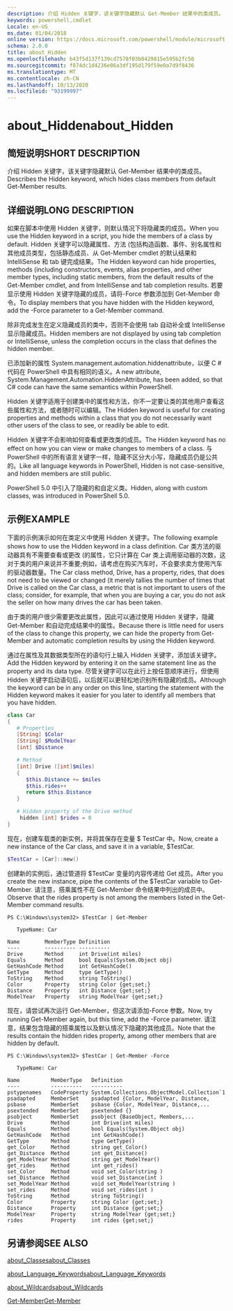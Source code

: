 ```yaml
---
description: 介绍 Hidden 关键字，该关键字隐藏默认 Get-Member 结果中的类成员。
keywords: powershell,cmdlet
Locale: en-US
ms.date: 01/04/2018
online version: https://docs.microsoft.com/powershell/module/microsoft.powershell.core/about/about_hidden?view=powershell-7&WT.mc_id=ps-gethelp
schema: 2.0.0
title: about_Hidden
ms.openlocfilehash: b43f5d137f139cd7578f03b0429815e595b2fc58
ms.sourcegitcommit: f874dc1d4236e06a3df195d179f59e0a7d9f8436
ms.translationtype: MT
ms.contentlocale: zh-CN
ms.lasthandoff: 10/13/2020
ms.locfileid: "93199997"
---
```

# <a name="about_hidden"></a><span data-ttu-id="aeab8-104">about_Hidden</span><span class="sxs-lookup"><span data-stu-id="aeab8-104">about_Hidden</span></span>

## <a name="short-description"></a><span data-ttu-id="aeab8-105">简短说明</span><span class="sxs-lookup"><span data-stu-id="aeab8-105">SHORT DESCRIPTION</span></span>
<span data-ttu-id="aeab8-106">介绍 Hidden 关键字，该关键字隐藏默认 Get-Member 结果中的类成员。</span><span class="sxs-lookup"><span data-stu-id="aeab8-106">Describes the Hidden keyword, which hides class members from default Get-Member results.</span></span>

## <a name="long-description"></a><span data-ttu-id="aeab8-107">详细说明</span><span class="sxs-lookup"><span data-stu-id="aeab8-107">LONG DESCRIPTION</span></span>

<span data-ttu-id="aeab8-108">如果在脚本中使用 Hidden 关键字，则默认情况下将隐藏类的成员。</span><span class="sxs-lookup"><span data-stu-id="aeab8-108">When you use the Hidden keyword in a script, you hide the members of a class by default.</span></span> <span data-ttu-id="aeab8-109">Hidden 关键字可以隐藏属性、方法 (包括构造函数、事件、别名属性和其他成员类型，包括静态成员、从 Get-Member cmdlet 的默认结果和 IntelliSense 和 tab 键完成结果。</span><span class="sxs-lookup"><span data-stu-id="aeab8-109">The Hidden keyword can hide properties, methods (including constructors, events, alias properties, and other member types, including static members, from the default results of the Get-Member cmdlet, and from IntelliSense and tab completion results.</span></span> <span data-ttu-id="aeab8-110">若要显示使用 Hidden 关键字隐藏的成员，请将-Force 参数添加到 Get-Member 命令。</span><span class="sxs-lookup"><span data-stu-id="aeab8-110">To display members that you have hidden with the Hidden keyword, add the -Force parameter to a Get-Member command.</span></span>

<span data-ttu-id="aeab8-111">除非完成发生在定义隐藏成员的类中，否则不会使用 tab 自动补全或 IntelliSense 显示隐藏成员。</span><span class="sxs-lookup"><span data-stu-id="aeab8-111">Hidden members are not displayed by using tab completion or IntelliSense, unless the completion occurs in the class that defines the hidden member.</span></span>

<span data-ttu-id="aeab8-112">已添加新的属性 System.management.automation.hiddenattribute，以便 C \# 代码在 PowerShell 中具有相同的语义。</span><span class="sxs-lookup"><span data-stu-id="aeab8-112">A new attribute, System.Management.Automation.HiddenAttribute, has been added, so that C\# code can have the same semantics within PowerShell.</span></span>

<span data-ttu-id="aeab8-113">Hidden 关键字适用于创建类中的属性和方法，你不一定要让类的其他用户查看这些属性和方法，或者随时可以编辑。</span><span class="sxs-lookup"><span data-stu-id="aeab8-113">The Hidden keyword is useful for creating properties and methods within a class that you do not necessarily want other users of the class to see, or readily be able to edit.</span></span>

<span data-ttu-id="aeab8-114">Hidden 关键字不会影响如何查看或更改类的成员。</span><span class="sxs-lookup"><span data-stu-id="aeab8-114">The Hidden keyword has no effect on how you can view or make changes to members of a class.</span></span> <span data-ttu-id="aeab8-115">与 PowerShell 中的所有语言关键字一样，隐藏不区分大小写，隐藏成员仍是公共的。</span><span class="sxs-lookup"><span data-stu-id="aeab8-115">Like all language keywords in PowerShell, Hidden is not case-sensitive, and hidden members are still public.</span></span>

<span data-ttu-id="aeab8-116">PowerShell 5.0 中引入了隐藏的和自定义类。</span><span class="sxs-lookup"><span data-stu-id="aeab8-116">Hidden, along with custom classes, was introduced in PowerShell 5.0.</span></span>

## <a name="example"></a><span data-ttu-id="aeab8-117">示例</span><span class="sxs-lookup"><span data-stu-id="aeab8-117">EXAMPLE</span></span>

<span data-ttu-id="aeab8-118">下面的示例演示如何在类定义中使用 Hidden 关键字。</span><span class="sxs-lookup"><span data-stu-id="aeab8-118">The following example shows how to use the Hidden keyword in a class definition.</span></span> <span data-ttu-id="aeab8-119">Car 类方法的驱动器具有不需要查看或更改 (的属性，它只计算在 Car 类上调用驱动器的次数，这对于类的用户来说并不重要;例如，请考虑在购买汽车时，不会要求卖方使用汽车的驱动器数量。</span><span class="sxs-lookup"><span data-stu-id="aeab8-119">The Car class method, Drive, has a property, rides, that does not need to be viewed or changed (it merely tallies the number of times that Drive is called on the Car class, a metric that is not important to users of the class; consider, for example, that when you are buying a car, you do not ask the seller on how many drives the car has been taken.</span></span>

<span data-ttu-id="aeab8-120">由于类的用户很少需要更改此属性，因此可以通过使用 Hidden 关键字，隐藏 Get-Member 和自动完成结果中的属性。</span><span class="sxs-lookup"><span data-stu-id="aeab8-120">Because there is little need for users of the class to change this property, we can hide the property from Get-Member and automatic completion results by using the Hidden keyword.</span></span>

<span data-ttu-id="aeab8-121">通过在属性及其数据类型所在的语句行上输入 Hidden 关键字，添加该关键字。</span><span class="sxs-lookup"><span data-stu-id="aeab8-121">Add the Hidden keyword by entering it on the same statement line as the property and its data type.</span></span> <span data-ttu-id="aeab8-122">尽管关键字可以在此行上按任意顺序进行，但使用 Hidden 关键字启动语句后，以后就可以更轻松地识别所有隐藏的成员。</span><span class="sxs-lookup"><span data-stu-id="aeab8-122">Although the keyword can be in any order on this line, starting the statement with the Hidden keyword makes it easier for you later to identify all members that you have hidden.</span></span>

```powershell
class Car
{
   # Properties
   [String] $Color
   [String] $ModelYear
   [int] $Distance

   # Method
   [int] Drive ([int]$miles)
   {
      $this.Distance += $miles
      $this.rides++
      return $this.Distance
   }

   # Hidden property of the Drive method
    hidden [int] $rides = 0
}
```

<span data-ttu-id="aeab8-123">现在，创建车载类的新实例，并将其保存在变量 \$ TestCar 中。</span><span class="sxs-lookup"><span data-stu-id="aeab8-123">Now, create a new instance of the Car class, and save it in a variable, \$TestCar.</span></span>

```powershell
$TestCar = [Car]::new()
```

<span data-ttu-id="aeab8-124">创建新的实例后，通过管道将 $TestCar 变量的内容传递给 Get 成员。</span><span class="sxs-lookup"><span data-stu-id="aeab8-124">After you create the new instance, pipe the contents of the $TestCar variable to Get-Member.</span></span> <span data-ttu-id="aeab8-125">请注意，搭乘属性不在 Get-Member 命令结果中列出的成员中。</span><span class="sxs-lookup"><span data-stu-id="aeab8-125">Observe that the rides property is not among the members listed in the Get-Member command results.</span></span>

```output
PS C:\Windows\system32> $TestCar | Get-Member

   TypeName: Car

Name        MemberType Definition
----        ---------- ----------
Drive       Method     int Drive(int miles)
Equals      Method     bool Equals(System.Object obj)
GetHashCode Method     int GetHashCode()
GetType     Method     type GetType()
ToString    Method     string ToString()
Color       Property   string Color {get;set;}
Distance    Property   int Distance {get;set;}
ModelYear   Property   string ModelYear {get;set;}

```

<span data-ttu-id="aeab8-126">现在，请尝试再次运行 Get-Member，但这次请添加-Force 参数。</span><span class="sxs-lookup"><span data-stu-id="aeab8-126">Now, try running Get-Member again, but this time, add the -Force parameter.</span></span>
<span data-ttu-id="aeab8-127">请注意，结果包含隐藏的搭乘属性以及默认情况下隐藏的其他成员。</span><span class="sxs-lookup"><span data-stu-id="aeab8-127">Note that the results contain the hidden rides property, among other members that are hidden by default.</span></span>

```output
PS C:\Windows\system32> $TestCar | Get-Member -Force

   TypeName: Car

Name          MemberType   Definition
----          ----------   ----------
pstypenames   CodeProperty System.Collections.ObjectModel.Collection`1
psadapted     MemberSet    psadapted {Color, ModelYear, Distance,
psbase        MemberSet    psbase {Color, ModelYear, Distance,...
psextended    MemberSet    psextended {}
psobject      MemberSet    psobject {BaseObject, Members,...
Drive         Method       int Drive(int miles)
Equals        Method       bool Equals(System.Object obj)
GetHashCode   Method       int GetHashCode()
GetType       Method       type GetType()
get_Color     Method       string get_Color()
get_Distance  Method       int get_Distance()
get_ModelYear Method       string get_ModelYear()
get_rides     Method       int get_rides()
set_Color     Method       void set_Color(string )
set_Distance  Method       void set_Distance(int )
set_ModelYear Method       void set_ModelYear(string )
set_rides     Method       void set_rides(int )
ToString      Method       string ToString()
Color         Property     string Color {get;set;}
Distance      Property     int Distance {get;set;}
ModelYear     Property     string ModelYear {get;set;}
rides         Property     int rides {get;set;}

```

## <a name="see-also"></a><span data-ttu-id="aeab8-128">另请参阅</span><span class="sxs-lookup"><span data-stu-id="aeab8-128">SEE ALSO</span></span>

[<span data-ttu-id="aeab8-129">about_Classes</span><span class="sxs-lookup"><span data-stu-id="aeab8-129">about_Classes</span></span>](about_Classes.md)

[<span data-ttu-id="aeab8-130">about_Language_Keywords</span><span class="sxs-lookup"><span data-stu-id="aeab8-130">about_Language_Keywords</span></span>](about_Language_Keywords.md)

[<span data-ttu-id="aeab8-131">about_Wildcards</span><span class="sxs-lookup"><span data-stu-id="aeab8-131">about_Wildcards</span></span>](about_Wildcards.md)

[<span data-ttu-id="aeab8-132">Get-Member</span><span class="sxs-lookup"><span data-stu-id="aeab8-132">Get-Member</span></span>](xref:Microsoft.PowerShell.Utility.Get-Member)
